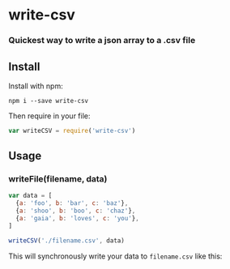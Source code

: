 # write-csv

### Quickest way to write a json array to a .csv file


## Install

Install with npm:
```
npm i --save write-csv
```

Then require in your file:

```js
var writeCSV = require('write-csv')
```

## Usage

### writeFile(filename, data)

```js
var data = [
  {a: 'foo', b: 'bar', c: 'baz'},
  {a: 'shoo', b: 'boo', c: 'chaz'},
  {a: 'gaia', b: 'loves', c: 'you'},
]
```

```js
writeCSV('./filename.csv', data)
```

This will synchronously write your data to `filename.csv` like this:
